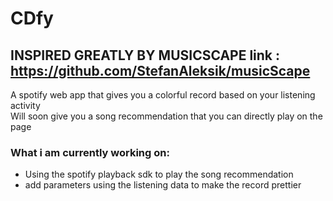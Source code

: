 # CDfy
## INSPIRED GREATLY BY MUSICSCAPE link : https://github.com/StefanAleksik/musicScape
A spotify web app that gives you a colorful record based on your listening activity
<br>
Will soon give you a song recommendation that you can directly play on the page

### What i am currently working on:
- Using the spotify playback sdk to play the song recommendation
- add parameters using the listening data to make the record prettier
